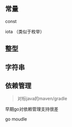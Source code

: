 ## 常量

const

iota （类似于枚举）



## 整型



## 字符串











## 依赖管理

> 对标java的maven/gradle

早期go对依赖管理支持很差

go moudle
